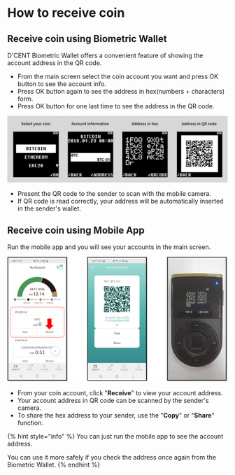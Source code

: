 # How to receive coin

## Receive coin using Biometric Wallet

D'CENT Biometric Wallet offers a convenient feature of showing the account address in the QR code.    

* From the main screen select the coin account you want and press OK button to see the account info. 
* Press OK button again to see the address in hex\(numbers + characters\) form.
* Press OK button for one last time to see the address in the QR code.

![](../.gitbook/assets/3%20%2810%29.png)

* Present the QR code to the sender to scan with the mobile camera.
* If QR code is read correctly, your address will be automatically inserted in the sender's wallet.

## Receive coin using Mobile App

Run the mobile app and you will see your accounts in the main screen.

![](../.gitbook/assets/mobileapp-account-address_en.png)

* From your coin account, click "**Receive**" to view your account address.
* Your account address in QR code can be scanned by the sender's camera.
* To share the hex address to your sender, use the "**Copy**" or "**Share**" function. 

{% hint style="info" %}
You can just run the mobile app to see the account address. 

You can use it more safely if you check the address once again from the Biometric Wallet.
{% endhint %}

